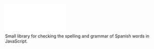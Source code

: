 <div>
    <img src="assets/brand.svg" width="200" height="94">
</div>
Small library for checking the spelling and grammar of Spanish words in JavaScript.